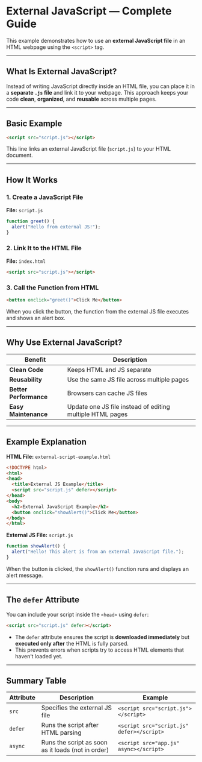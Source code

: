 # External JavaScript — Complete Guide

This example demonstrates how to use an **external JavaScript file** in an HTML webpage using the `<script>` tag.

---

## What Is External JavaScript?

Instead of writing JavaScript directly inside an HTML file, you can place it in a **separate `.js` file** and link it to your webpage.
This approach keeps your code **clean**, **organized**, and **reusable** across multiple pages.

---

## Basic Example

```html
<script src="script.js"></script>
```

This line links an external JavaScript file (`script.js`) to your HTML document.

---

## How It Works

### 1. Create a JavaScript File

**File:** `script.js`

```javascript
function greet() {
  alert("Hello from external JS!");
}
```

### 2. Link It to the HTML File

**File:** `index.html`

```html
<script src="script.js"></script>
```

### 3. Call the Function from HTML

```html
<button onclick="greet()">Click Me</button>
```

When you click the button, the function from the external JS file executes and shows an alert box.

---

## Why Use External JavaScript?

| Benefit                | Description                                               |
| ---------------------- | --------------------------------------------------------- |
| **Clean Code**         | Keeps HTML and JS separate                                |
| **Reusability**        | Use the same JS file across multiple pages                |
| **Better Performance** | Browsers can cache JS files                               |
| **Easy Maintenance**   | Update one JS file instead of editing multiple HTML pages |

---

## Example Explanation

**HTML File:** `external-script-example.html`

```html
<!DOCTYPE html>
<html>
<head>
  <title>External JS Example</title>
  <script src="script.js" defer></script>
</head>
<body>
  <h2>External JavaScript Example</h2>
  <button onclick="showAlert()">Click Me</button>
</body>
</html>
```

**External JS File:** `script.js`

```javascript
function showAlert() {
  alert("Hello! This alert is from an external JavaScript file.");
}
```

When the button is clicked, the `showAlert()` function runs and displays an alert message.

---

## The `defer` Attribute

You can include your script inside the `<head>` using `defer`:

```html
<script src="script.js" defer></script>
```

* The `defer` attribute ensures the script is **downloaded immediately** but **executed only after** the HTML is fully parsed.
* This prevents errors when scripts try to access HTML elements that haven’t loaded yet.

---

## Summary Table

| Attribute | Description                                        | Example                                   |
| --------- | -------------------------------------------------- | ----------------------------------------- |
| `src`     | Specifies the external JS file                     | `<script src="script.js"></script>`       |
| `defer`   | Runs the script after HTML parsing                 | `<script src="script.js" defer></script>` |
| `async`   | Runs the script as soon as it loads (not in order) | `<script src="app.js" async></script>`    |


